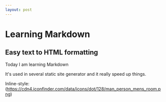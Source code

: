 ```yaml
---
layout: post
---
```


# Learning Markdown
## Easy text to HTML formatting

Today I am learning Markdown

It's used in several static site generator and it really speed up things.

Inline-style:
(https://cdn4.iconfinder.com/data/icons/dot/128/man_person_mens_room.png)

